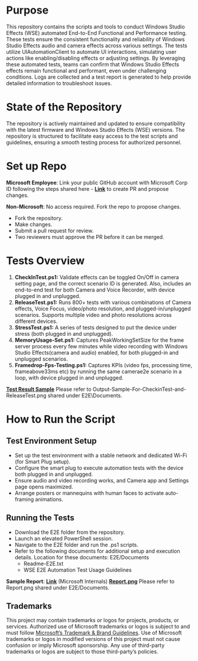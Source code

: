 Purpose
=======
This repository contains the scripts and tools to conduct Windows Studio Effects (WSE) automated End-to-End Functional and Performance testing. These tests ensure the consistent functionality and reliability of Windows Studio Effects audio and camera effects across various settings.
The tests utilize UIAutomationClient to automate UI interactions, simulating user actions like enabling/disabling effects or adjusting settings. By leveraging these automated tests, teams can confirm that Windows Studio Effects effects remain functional and performant, even under challenging conditions.
Logs are collected and a test report is generated to help provide detailed information to troubleshoot issues.

State of the Repository
=======================
The repository is actively maintained and updated to ensure compatibility with the latest firmware and Windows Studio Effects (WSE) versions. The repository is structured to facilitate easy access to the test scripts and guidelines, ensuring a smooth testing process for authorized personnel.

Set up Repo
=============
**Microsoft Employee**: Link your public GitHub account with Microsoft Corp ID following the steps shared here - **[Link](https://microsoft.sharepoint.com/:w:/r/teams/958_TOR/Shared%20Documents/Validation%20documents/SetupRepo.docx?d=w1768ccca7ad948a2b643c582ed018f69&csf=1&web=1&e=SLJekE)** to create PR and propose changes. 

**Non-Microsoft**: No access required. Fork the repo to propose changes.
* Fork the repository. 
* Make changes.
* Submit a pull request for review.
*  Two reviewers must approve the PR before it can be merged.

Tests Overview
==============

1.    **CheckInTest.ps1:** Validate effects can be toggled On/Off in camera setting page, and the correct scenario ID is generated. Also, includes an end-to-end test for both Camera and Voice Recorder, with device plugged in and unplugged. 
2. **ReleaseTest.ps1:** Runs 800+ tests with various combinations of Camera effects, Voice Focus, video/photo resolution, and plugged-in/unplugged scenarios. Supports multiple video and photo resolutions across different devices. 
3. **StressTest.ps1:** A series of tests designed to put the device under stress (both plugged in and unplugged).
4. **MemoryUsage-Set.ps1:** Captures PeakWorkingSetSize for the frame server process every few minutes while video recording with Windows Studio Effects(camera and audio) enabled, for both plugged-in and unplugged scenarios.
5. **Framedrop-Fps-Testing.ps1:** Captures KPIs (video fps, processing time, frameabove33ms etc) by running the same camerae2e scenario in a loop, with device plugged in and unplugged.

**[Test Result Sample](https://github.com/microsoft/WSEAutomationTests/blob/main/E2E/Documents/Output-Sample-For-CheckinTest-and-ReleaseTest.png)** Please refer to Output-Sample-For-CheckinTest-and-ReleaseTest.png shared under E2E\Documents.

How to Run the Script
=====================
Test Environment Setup
----------------------
* Set up the test environment with a stable network and dedicated Wi-Fi (for Smart Plug setup).
* Configure the smart plug to execute automation tests with the device both plugged in and unplugged.
* Ensure audio and video recording works, and Camera app and Settings page opens maximized.
* Arrange posters or mannequins with human faces to activate auto-framing animations.

Running the Tests
-----------------
* Download the E2E folder from the repository.
* Launch an elevated PowerShell session.
* Navigate to the E2E folder and run the .ps1 scripts.
* Refer to the following documents for additional setup and execution details. Location for these documents: E2E/Documents 
    - Readme-E2E.txt
    - WSE E2E Automation Test Usage Guidelines

**Sample Report**:  **[Link](https://microsoft-my.sharepoint.com/:x:/p/jdugar/ET2SO8WbD19IgubwEp91xXEBuSB6_6gEC5blyvZqzvahFA?e=FIAXIs)** (Microsoft Internals)
**[Report.png](https://github.com/microsoft/WSEAutomationTests/blob/main/E2E/Documents/Report.png)** Please refer to Report.png shared under E2E/Documents.



Trademarks
-----
This project may contain trademarks or logos for projects, products, or services. Authorized use of Microsoft trademarks or logos is subject to and must follow [Microsoft’s Trademark & Brand Guidelines](https://www.microsoft.com/en-us/legal/intellectualproperty/trademarks?oneroute=true). Use of Microsoft trademarks or logos in modified versions of this project must not cause confusion or imply Microsoft sponsorship. Any use of third-party trademarks or logos are subject to those third-party’s policies.